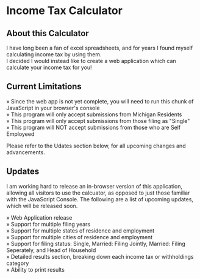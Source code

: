 # Income Tax Calculator

## About this Calculator

I have long been a fan of excel spreadsheets, and for years I found myself calculating income tax by using them.<br>
I decided I would instead like to create a web application which can calculate your income tax for you!

## Current Limitations

» Since the web app is not yet complete, you will need to run this chunk of JavaScript in your browser's console<br>
» This program will only accept submissions from Michigan Residents<br>
» This program will only accept submissions from those filing as "Single"<br>
» This program will NOT accept submissions from those who are Self Employeed<br>

Please refer to the Udates section below, for all upcoming changes and advancements.

## Updates 

I am working hard to release an in-browser version of this application, allowing all visitors to use the calcuator, as opposed to just those familiar with the JavaScript Console. The following are a list of upcoming updates, which will be released soon.

» Web Application release<br>
» Support for multiple filing years<br>
» Support for multiple states of residence and employment<br>
» Support for multiple cities of residence and employment<br>
» Support for filing status: Single, Married: Filing Jointly, Married: Filing Seperately, and Head of Household<br>
» Detailed results section, breaking down each income tax or withholdings category<br>
» Ability to print results
